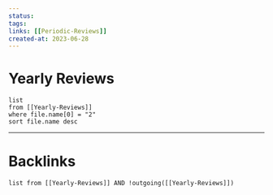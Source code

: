 ```yaml
---
status: 
tags: 
links: [[Periodic-Reviews]]
created-at: 2023-06-28
---
```


# Yearly Reviews

```dataview
list 
from [[Yearly-Reviews]]
where file.name[0] = "2"
sort file.name desc
```

___

# Backlinks

```dataview
list from [[Yearly-Reviews]] AND !outgoing([[Yearly-Reviews]])
```
